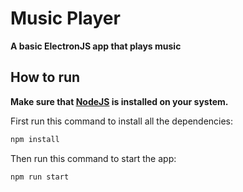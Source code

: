 # Music Player
**A basic ElectronJS app that plays music**

## How to run

**Make sure that [NodeJS](https://nodejs.org/en/) is installed on your system.**

First run this command to install all the dependencies:
```sh
npm install
```

Then run this command to start the app:
```sh
npm run start
```
